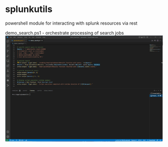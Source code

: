 # splunkutils
powershell module for interacting with splunk resources via rest

demo_search.ps1 - orchestrate processing of search jobs
![alt tag](https://github.com/dstaulcu/splunkutils/blob/master/img/demo_search.gif)
